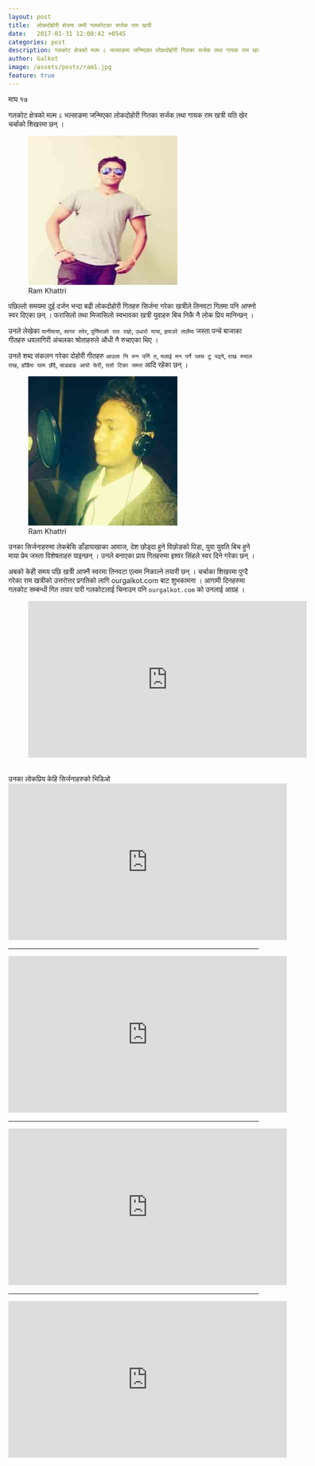 ```yaml
---
layout: post
title:  लोकदोहोरी क्षेत्रमा जम्दै गलकोटका सर्जक राम खत्री
date:   2017-01-31 12:00:42 +0545
categories: post
description: गलकोट क्षेत्रको मल्म ८ भल्साङमा जन्मिएका लोकदोहोरी गितका सर्जक तथा गायक राम खत्री यति खेर चर्चाको शिखरमा छन् । पछिल्लो समयमा दुई दर्जन भन्दा बढी लोकदोहोरी गितहरु सिर्जना गरेका खत्रीले तिनवटा गितमा पनि आफ्नो स्वर दिएका छन् ...| Galkot News, Khabar, Information
author: Galkot
image: /assets/posts/ram1.jpg
feature: true
---
```

माघ १७

गलकोट क्षेत्रको मल्म ८ भल्साङमा जन्मिएका लोकदोहोरी गितका सर्जक तथा गायक राम खत्री यति खेर चर्चाको शिखरमा छन् ।

<figure> <img src="/assets/posts/ram1.jpg"><figcaption>Ram Khattri</figcaption></figure>
पछिल्लो समयमा दुई दर्जन भन्दा बढी लोकदोहोरी गितहरु सिर्जना गरेका खत्रीले तिनवटा गितमा पनि आफ्नो स्वर दिएका छन् । फरासिलो तथा मिजासिलो स्वभावका खत्री युवाहरु बिच निकै नै लोक प्रिय मानिन्छन् । 

उनले लेखेका `यानीमाया`, `सागर तरेर`, `पूर्णिमाको रात राम्रो`, `उधारो माया`, `झ्याउरे तालैमा` जस्ता पन्चे बाजाका गीतहरु धवलागिरी अंचलका श्रोताहरुले औधी नै रुचाएका थिए ।

 उनले शब्द संकलन गरेका दोहोरी गीतहरु `आउला नि रुन पर्नि त`, `मलाई मन पर्ने प्लस टु पढ्ने`, `राख रुमाल राख`, `डाँडैमा घाम छँदै`, `चाडबाड आयो फेरी`, `रातो टिका जमरा` आदि रहेका छन् ।

<figure> <img src="/assets/posts/ram2.jpg"><figcaption>Ram Khattri</figcaption></figure>
उनका सिर्जनाहरुमा लेकबेसि डाँडापाखाका आवाज, देश छोड्दा हुने विछोडको पिडा, युवा युवति बिच हुने माया प्रेम जस्ता विशेषताहरु पाइन्छन् । उनले बनाएका प्राय गितहरुमा इश्वर सिंहले स्वर दिने गरेका छन् । 

अबको केही समय पछि खत्रीे आफ्नै स्वरमा तिनवटा एल्वम निकाल्ने तयारी छन् । चर्चाका शिखरमा पुग्दै गरेका राम खत्रीको उत्तरोत्तर प्रगतिको लागि ourgalkot.com बाट शुभकामना । आगामी दिनहरुमा गलकोट सम्बन्धी गित तयार पारी गलकोटलाई चिनाउन पनि `ourgalkot.com` को उनलाई आग्रह ।

<div class="abc">
			<figure class="op-interactive">
			<iframe width="560" height="315" src="https://www.youtube.com/embed/1cStUjjGXOs" frameborder="0" allowfullscreen></iframe>
			</figure>
</div>
<br>
	उनका लोकप्रिय केहि सिर्जनाहरुको भिडिओ

<div class="abc">
	<iframe width="560" height="315" src="https://www.youtube.com/embed/cloVY3gThQs?rel=0&amp;controls=0&amp;showinfo=0" frameborder="0" allowfullscreen></iframe>
</div>
<hr>
<div class="abc">
	<iframe width="560" height="315" src="https://www.youtube.com/embed/cc6nPF28_h0?rel=0&amp;controls=0&amp;showinfo=0" frameborder="0" allowfullscreen></iframe>
</div>

<hr>

<div class="abc">
<iframe width="560" height="315" src="https://www.youtube.com/embed/YIDXfpG0Po0?rel=0&amp;controls=0&amp;showinfo=0" frameborder="0" allowfullscreen></iframe>
</div>
<hr>

<div class="abc">
	<iframe width="560" height="315" src="https://www.youtube.com/embed/3oknXAAmwQ0?rel=0&amp;controls=0&amp;showinfo=0" frameborder="0" allowfullscreen></iframe>
</div>